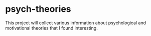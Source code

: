 # psych-theories
This project will collect various information about psychological and motivational theories that I found interesting.
